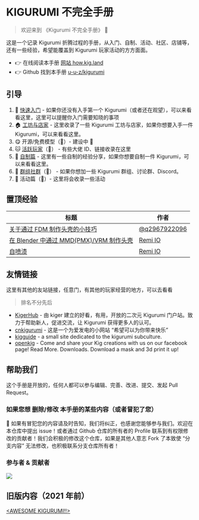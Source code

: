 # KIGURUMI 不完全手册

> 欢迎来到 《Kigurumi 不完全手册》 👏

这是一个记录 Kigurumi 折腾过程的手册，从入门、自制、活动、社区、店铺等，还有一些经验，希望能覆盖到 Kigurumi 玩家活动的方方面面。

- 👉 在线阅读本手册 [网站 how.kig.land](https://how.kig.land)
- 👉 Github 找到本手册 [u-u-z/kigurumi](https://github.com/u-u-z/kigurumi)

## 引导

1. 🐣 [快速入门](get-start.md) - 如果你还没有入手第一个 Kigurumi（或者还在观望），可以来看看这里，这里可以提醒你入门需要知晓的事项
2. 🏠 [工坊与店家](creator-workshop.md) - 这里收录了一些 Kigurumi 工坊与店家，如果你想要入手一件 Kigurumi，可以来看看这里。
3. 😋 开源/免费模型（🚧）- 建设中 🚧
4. 🐱 [活跃玩家](dalao.md)（🚧） - 有些大佬 ID、链接收录在这里
5. 🔧 [自制篇](DIY/) - 这里有一些自制的经验分享，如果你想要自制一件 Kigurumi，可以来看看这里。
6. 🎈 [群组社群](groups.md)（🚧） - 如果你想加一些 Kigurumi 群组、讨论群、Discord。
7. 🎡 活动篇（🚧）- 这里将会收录一些活动

## 置顶经验

| 标题                                                                         | 作者                                            |
| ---------------------------------------------------------------------------- | ----------------------------------------------- |
| [关于通过 FDM 制作头壳的小技巧](./DIY/Tips-for-FDM.md)                       | [@q2967922096](https://twitter.com/q2967922096) |
| [在 Blender 中通过 MMD(PMX)/VRM 制作头壳](./DIY/Tips-for-made-by-pmx-vrm.md) | [Remi IO](https://twitter.com/Remi_IO)          |
| [自喷漆](./DIY/Tips-for-painting.md)                                         | [Remi IO](https://twitter.com/Remi_IO)          |

## 友情链接

这里有其他的友站链接，任意门，有其他的玩家经营的地方，可以去看看

> 排名不分先后

- [KigerHub](https://kigerhub.com/) - 由 kiger 建立的好看，有用，开放的二次元 Kigurumi 门户站。致力于帮助新人，促进交流，让 Kigurumi 获得更多人的认可。
- [cnkigurumi](http://www.cnkigurumi.com) - 这是一个为爱发电的小网站 “希望可以为你带来快乐”
- [kigguide](https://kigguide.com/) - a small site dedicated to the kigurumi subculture.
- [openkig](http://openkig.com/) - Come and share your Kig creations with us on our facebook page! Read More. Downloads. Download a mask and 3d print it up!

## 帮助我们

这个手册是开放的，任何人都可以参与编辑、完善、改进、提交、发起 Pull Request。

### 如果您想 删除/修改 本手册的某些内容（或者冒犯了您）

🙏 如果有冒犯您的内容请及时告知，我们将纠正，也感谢您能够参与我们。欢迎在本仓库中提出 issue！或者通过 Github 仓库的所有者的 Profile 联系到有权限修改的贡献者！我们会积极的修改这个仓库，如果是其他人意志 Fork 了本致使 “分支内容” 无法修改，也积极联系分支仓库所有者！

### 参与者 & 贡献者

<a href="https://github.com/u-u-z/kigurumi/graphs/contributors">
  <img src="https://contrib.rocks/image?repo=u-u-z/kigurumi" />
</a>

## 旧版内容（2021 年前）

[\<AWESOME KIGURUMI!!>](old_content/)
